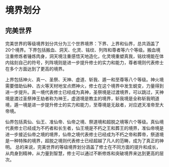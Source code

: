 # 境界划分

## 完美世界

完美世界的等级境界划分共分为三个世界境界：下界、上界和仙界，总共涵盖了20个境界。下界包括搬血、洞天、化灵、铭纹、列阵和尊者等六个等级。搬血境注重修炼者锤炼肉身，洞天境注重感悟天地造化，化灵境重塑真我，铭纹境能在体内铭刻自己的符号，列阵境则是进一步提升修士的实力和能力，尊者境则代表修士在多个方面达到了更高的境界。

 上界包括神火、真一、圣祭、天神、虚道、斩我、遁一和至尊等八个等级。神火境需要借助仙种、古火等天材地宝点燃神火，修士在这个境界中发生蜕变，力量得到进一步提升。真一境代表修士已经成为真神，圣祭境是过渡境界，可以跳过，天神境是渡过圣祭神王劫者称为神王，虚道境是教主的境界，斩我境是全称斩我明道境，遁一境是进一步提升修士的实力和能力，至尊境是无敌者，对应遮天准帝至大帝境。 

仙界包括真仙、仙王、准仙帝、仙帝之境、祭道境和超脱之境等六个等级。真仙境代表修士已经成为不朽者和长生者，仙王境是不朽之王和葬王的境界，准仙帝境是进一步接近仙帝之境的境界，仙帝之境代表修士已经成为不朽之帝和葬帝，祭道境是一种特殊的境界，超脱之境则代表修士已经超越了凡人的范畴，成为了真正的神明。 总的来说，完美世界的等级境界划分涵盖了修士在不同方面的提升和成长，从肉身到精神，从力量到智慧，修士可以通过不断修炼和突破境界来达到更高的层次。
